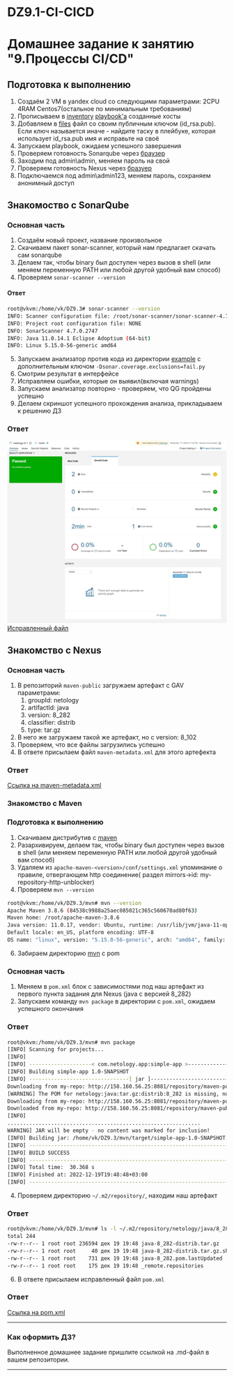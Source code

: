 # DZ9.1-CI-CICD
# Домашнее задание к занятию "9.Процессы CI/CD"

## Подготовка к выполнению

1. Создаём 2 VM в yandex cloud со следующими параметрами: 2CPU 4RAM Centos7(остальное по минимальным требованиям)
2. Прописываем в [inventory](./infrastructure/inventory/cicd/hosts.yml) [playbook'a](./infrastructure/site.yml) созданные хосты
3. Добавляем в [files](./infrastructure/files/) файл со своим публичным ключом (id_rsa.pub). Если ключ называется иначе - найдите таску в плейбуке, которая использует id_rsa.pub имя и исправьте на своё
4. Запускаем playbook, ожидаем успешного завершения
5. Проверяем готовность Sonarqube через [браузер](http://localhost:9000)
6. Заходим под admin\admin, меняем пароль на свой
7.  Проверяем готовность Nexus через [бразуер](http://localhost:8081)
8. Подключаемся под admin\admin123, меняем пароль, сохраняем анонимный доступ

## Знакомоство с SonarQube

### Основная часть

1. Создаём новый проект, название произвольное
2. Скачиваем пакет sonar-scanner, который нам предлагает скачать сам sonarqube
3. Делаем так, чтобы binary был доступен через вызов в shell (или меняем переменную PATH или любой другой удобный вам способ)
4. Проверяем `sonar-scanner --version`

#### Ответ

```bash
root@vkvm:/home/vk/DZ9.3# sonar-scanner --version
INFO: Scanner configuration file: /root/sonar-scanner/sonar-scanner-4.7.0.2747-linux/conf/sonar-scanner.properties
INFO: Project root configuration file: NONE
INFO: SonarScanner 4.7.0.2747
INFO: Java 11.0.14.1 Eclipse Adoptium (64-bit)
INFO: Linux 5.15.0-56-generic amd64
```

5. Запускаем анализатор против кода из директории [example](./example) с дополнительным ключом `-Dsonar.coverage.exclusions=fail.py`
6. Смотрим результат в интерфейсе
7. Исправляем ошибки, которые он выявил(включая warnings)
8. Запускаем анализатор повторно - проверяем, что QG пройдены успешно
9. Делаем скриншот успешного прохождения анализа, прикладываем к решению ДЗ

### Ответ

![Скриншот](./sonar.jpg)
[Исправленный файл](./fail.py)

## Знакомство с Nexus

### Основная часть

1. В репозиторий `maven-public` загружаем артефакт с GAV параметрами:
   1. groupId: netology
   2. artifactId: java
   3. version: 8_282
   4. classifier: distrib
   5. type: tar.gz
2. В него же загружаем такой же артефакт, но с version: 8_102
3. Проверяем, что все файлы загрузились успешно
4. В ответе присылаем файл `maven-metadata.xml` для этого артефекта

### Ответ

[Ссылка на maven-metadata.xml](./maven-metadata.xml)

### Знакомство с Maven

### Подготовка к выполнению

1. Скачиваем дистрибутив с [maven](https://maven.apache.org/download.cgi)
2. Разархивируем, делаем так, чтобы binary был доступен через вызов в shell (или меняем переменную PATH или любой другой удобный вам способ)
3. Удаляем из `apache-maven-<version>/conf/settings.xml` упоминание о правиле, отвергающем http соединение( раздел mirrors->id: my-repository-http-unblocker)
4. Проверяем `mvn --version`

```bash
root@vkvm:/home/vk/DZ9.3/mvn# mvn --version
Apache Maven 3.8.6 (84538c9988a25aec085021c365c560670ad80f63)
Maven home: /root/apache-maven-3.8.6
Java version: 11.0.17, vendor: Ubuntu, runtime: /usr/lib/jvm/java-11-openjdk-amd64
Default locale: en_US, platform encoding: UTF-8
OS name: "linux", version: "5.15.0-56-generic", arch: "amd64", family: "unix"
```

6. Забираем директорию [mvn](./mvn) с pom

### Основная часть

1. Меняем в `pom.xml` блок с зависимостями под наш артефакт из первого пункта задания для Nexus (java с версией 8_282)
2. Запускаем команду `mvn package` в директории с `pom.xml`, ожидаем успешного окончания

### Ответ

```bash
root@vkvm:/home/vk/DZ9.3/mvn# mvn package
[INFO] Scanning for projects...
[INFO] 
[INFO] --------------------< com.netology.app:simple-app >---------------------
[INFO] Building simple-app 1.0-SNAPSHOT
[INFO] --------------------------------[ jar ]---------------------------------
Downloading from my-repo: http://158.160.56.25:8081/repository/maven-public/netology/java/8_282/java-8_282.pom
[WARNING] The POM for netology:java:tar.gz:distrib:8_282 is missing, no dependency information available
Downloading from my-repo: http://158.160.56.25:8081/repository/maven-public/netology/java/8_282/java-8_282-distrib.tar.gz
Downloaded from my-repo: http://158.160.56.25:8081/repository/maven-public/netology/java/8_282/java-8_282-distrib.tar.gz (237 kB at 678 kB/s)
[INFO] 
..............................................................
WARNING] JAR will be empty - no content was marked for inclusion!
[INFO] Building jar: /home/vk/DZ9.3/mvn/target/simple-app-1.0-SNAPSHOT.jar
[INFO] ------------------------------------------------------------------------
[INFO] BUILD SUCCESS
[INFO] ------------------------------------------------------------------------
[INFO] Total time:  30.368 s
[INFO] Finished at: 2022-12-19T19:48:48+03:00
[INFO] ------------------------------------------------------------------------
```

4. Проверяем директорию `~/.m2/repository/`, находим наш артефакт

### Ответ

```bash
root@vkvm:/home/vk/DZ9.3/mvn# ls -l ~/.m2/repository/netology/java/8_282/
total 244
-rw-r--r-- 1 root root 236594 дек 19 19:48 java-8_282-distrib.tar.gz
-rw-r--r-- 1 root root     40 дек 19 19:48 java-8_282-distrib.tar.gz.sha1
-rw-r--r-- 1 root root    731 дек 19 19:48 java-8_282.pom.lastUpdated
-rw-r--r-- 1 root root    175 дек 19 19:48 _remote.repositories
```

6. В ответе присылаем исправленный файл `pom.xml`

### Ответ

[Ссылка на pom.xml](./pom.xml)

---

### Как оформить ДЗ?

Выполненное домашнее задание пришлите ссылкой на .md-файл в вашем репозитории.

---
